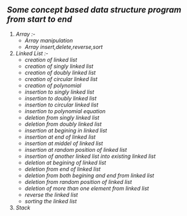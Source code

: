 ## *Some concept based data structure program from start to end*
1. *Array :-*
      * *Array manipulation*
      * *Array insert,delete,reverse,sort*
2. *Linked List :-*
      * *creation of linked list*
      * *creation of singly linked list*
      * *creation of doubly linked list*
      * *creation of circular linked list*
      * *creation of polynomial*
      * *insertion to singly linked list*
      * *insertion to doubly linked list* 
      * *insertion to circular linked list*
      * *insertion to polynomial equation*
      * *deletion from singly linked list*
      * *deletion from doubly linked list*
      * *insertion at begining in linked list*
      * *insertion at end of linked list*
      * *insertion at middel of linked list*
      * *insertion at random position of linked list*
      * *insertion of another linked list into existing linked list*
      * *deletion at begining of linked list*
      * *deletion from end of linked list*
      * *deletion from both begining and end from linked list*
      * *deletion from random position of linked list*
      * *deletion of more than one element from linked list*
      * *reverse the linked list*
      * *sorting the linked list*
3. *Stack*
